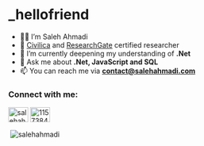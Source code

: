 <h1 align="left">_hellofriend</h1>

- 🙎‍♂️ I’m Saleh Ahmadi
- 📗 [Civilica](https://civilica.com/p/363451/) and [ResearchGate](https://www.researchgate.net/profile/Mohammad-Saleh-Ahmadi-2) certified researcher
- 🌱 I’m currently deepening my understanding of **.Net**
- 💬 Ask me about **.Net, JavaScript and SQL**
- 📫 You can reach me via **contact@salehahmadi.com**

<h3 align="left">Connect with me:</h3>
<p align="left">
<a href="https://linkedin.com/in/salehahmadi" target="blank"><img align="center" src="https://raw.githubusercontent.com/rahuldkjain/github-profile-readme-generator/master/src/images/icons/Social/linked-in-alt.svg" alt="salehahmadi" height="30" width="40" /></a>
<a href="https://stackoverflow.com/users/11573849" target="blank"><img align="center" src="https://raw.githubusercontent.com/rahuldkjain/github-profile-readme-generator/master/src/images/icons/Social/stack-overflow.svg" alt="11573849" height="30" width="40" /></a>
</p>

<p>&nbsp;<img align="center" src="https://github-readme-stats.vercel.app/api?username=salehahmadi&show_icons=true&locale=en" alt="salehahmadi" /></p>
